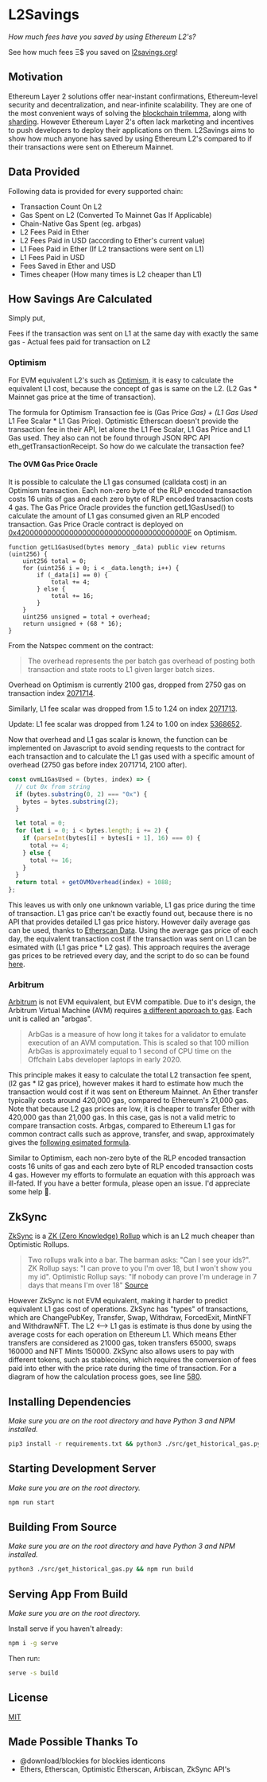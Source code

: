 # L2Savings

_How much fees have you saved by using Ethereum L2's?_

See how much fees Ξ$ you saved on [l2savings.org](https://www.l2savings.org)!

## Motivation

Ethereum Layer 2 solutions offer near-instant confirmations, Ethereum-level security and decentralization, and near-infinite scalability. They are one of the most convenient ways of solving the [blockchain trilemma](https://vitalik.ca/general/2021/04/07/sharding.html), along with [sharding](https://ethereum.org/en/upgrades/shard-chains/). However Ethereum Layer 2's often lack marketing and incentives to push developers to deploy their applications on them. L2Savings aims to show how much anyone has saved by using Ethereum L2's compared to if their transactions were sent on Ethereum Mainnet.

## Data Provided

Following data is provided for every supported chain:

- Transaction Count On L2
- Gas Spent on L2 (Converted To Mainnet Gas If Applicable)
- Chain-Native Gas Spent (eg. arbgas)
- L2 Fees Paid in Ether
- L2 Fees Paid in USD (according to Ether's current value)
- L1 Fees Paid in Ether (If L2 transactions were sent on L1)
- L1 Fees Paid in USD
- Fees Saved in Ether and USD
- Times cheaper (How many times is L2 cheaper than L1)

## How Savings Are Calculated

Simply put,

Fees if the transaction was sent on L1 at the same day with exactly the same gas - Actual fees paid for transaction on L2

### Optimism

For EVM equivalent L2's such as [Optimism](https://optimism.io/), it is easy to calculate the equivalent L1 cost, because the concept of gas is same on the L2. (L2 Gas \* Mainnet gas price at the time of transaction).

The formula for Optimism Transaction fee is (Gas Price _Gas) + (L1 Gas Used_ L1 Fee Scalar \* L1 Gas Price).
Optimistic Etherscan doesn't provide the transaction fee in their API, let alone the L1 Fee Scalar, L1 Gas Price and L1 Gas used. They also can not be found through JSON RPC API eth_getTransactionReceipt. So how do we calculate the transaction fee?

#### The OVM Gas Price Oracle

It is possible to calculate the L1 gas consumed (calldata cost) in an Optimism transaction. Each non-zero byte of the RLP encoded transaction costs 16 units of gas and each zero byte of RLP encoded transaction costs 4 gas. The Gas Price Oracle provides the function getL1GasUsed() to calculate the amount of L1 gas consumed given an RLP encoded transaction. Gas Price Oracle contract is deployed on [0x420000000000000000000000000000000000000F](https://optimistic.etherscan.io/address/0x420000000000000000000000000000000000000F) on Optimism.

```solidity
function getL1GasUsed(bytes memory _data) public view returns (uint256) {
    uint256 total = 0;
    for (uint256 i = 0; i < _data.length; i++) {
        if (_data[i] == 0) {
            total += 4;
        } else {
            total += 16;
        }
    }
    uint256 unsigned = total + overhead;
    return unsigned + (68 * 16);
}
```

From the Natspec comment on the contract:

> The overhead represents the per batch gas overhead of
> posting both transaction and state roots to L1 given larger
> batch sizes.

Overhead on Optimism is currently 2100 gas, dropped from 2750 gas on transaction index [2071714](https://optimistic.etherscan.io/tx/2071714).

Similarly, L1 fee scalar was dropped from 1.5 to 1.24 on index [2071713](https://optimistic.etherscan.io/tx/2071713).

Update: L1 fee scalar was dropped from 1.24 to 1.00 on index [5368652](https://optimistic.etherscan.io/tx/5368652).

Now that overhead and L1 gas scalar is known, the function can be implemented on Javascript to avoid sending requests to the contract for each transaction and to calculate the L1 gas used with a specific amount of overhead (2750 gas before index 2071714, 2100 after).

```js
const ovmL1GasUsed = (bytes, index) => {
  // cut 0x from string
  if (bytes.substring(0, 2) === "0x") {
    bytes = bytes.substring(2);
  }

  let total = 0;
  for (let i = 0; i < bytes.length; i += 2) {
    if (parseInt(bytes[i] + bytes[i + 1], 16) === 0) {
      total += 4;
    } else {
      total += 16;
    }
  }
  return total + getOVMOverhead(index) + 1088;
};
```

This leaves us with only one unknown variable, L1 gas price during the time of transaction. L1 gas price can't be exactly found out, because there is no API that provides detailed L1 gas price history. However daily average gas can be used, thanks to [Etherscan Data](https://etherscan.io/chart/gasprice). Using the average gas price of each day, the equivalent transaction cost if the transaction was sent on L1 can be esimated with (L1 gas price \* L2 gas). This approach requires the average gas prices to be retrieved every day, and the script to do so can be found [here](src/get_historical_gas.py).

### Arbitrum

[Arbitrum](https://arbitrum.io/) is not EVM equivalent, but EVM compatible. Due to it's design, the Arbitrum Virtual Machine (AVM) requires [a different approach to gas](https://developer.offchainlabs.com/docs/arbgas). Each unit is called an "arbgas".

> ArbGas is a measure of how long it takes for a validator to emulate execution of an AVM computation. This is scaled so that 100 million ArbGas is approximately equal to 1 second of CPU time on the Offchain Labs developer laptops in early 2020.

This principle makes it easy to calculate the total L2 transaction fee spent, (l2 gas \* l2 gas price), however makes it hard to estimate how much the transaction would cost if it was sent on Ethereum Mainnet. An Ether transfer typically costs around 420,000 gas, compared to Ethereum's 21,000 gas. Note that because L2 gas prices are low, it is cheaper to transfer Ether with 420,000 gas than 21,000 gas. In this case, gas is not a valid metric to compare transaction costs. Arbgas, compared to Ethereum L1 gas for common contract calls such as approve, transfer, and swap, approximately gives the [following esimated formula](https://github.com/bbayazit16/L2Savings/blob/master/src/App/App.js#L513).

Similar to Optimism, each non-zero byte of the RLP encoded transaction costs 16 units of gas and each zero byte of RLP encoded transaction costs 4 gas. However my efforts to formulate an equation with this approach was ill-fated. If you have a better formula, please open an issue. I'd appreciate some help 🙂.

## ZkSync

[ZkSync](https://zksync.io/) is a [ZK (Zero Knowledge) Rollup](https://docs.ethhub.io/ethereum-roadmap/layer-2-scaling/zk-rollups/) which is an L2 much cheaper than Optimistic Rollups.

> Two rollups walk into a bar. The barman asks: "Can I see your ids?". ZK Rollup says: "I can prove to you I'm over 18, but I won't show you my id". Optimistic Rollup says: "If nobody can prove I'm underage in 7 days that means I'm over 18" [Source](https://twitter.com/l2beatcom/status/1448556881686024192)

 However ZkSync is not EVM equivalent, making it harder to predict equivalent L1 gas cost of operations. ZkSync has "types" of transactions, which are ChangePubKey, Transfer, Swap, Withdraw, ForcedExit, MintNFT and WithdrawNFT. The L2 <--> L1 gas is estimate is thus done by using the average costs for each operation on Ethereum L1. Which means Ether transfers are considered as 21000 gas, token transfers 65000, swaps 160000 and NFT Mints 150000. ZkSync also allows users to pay with different tokens, such as stablecoins, which requires the conversion of fees paid into ether with the price rate during the time of transaction. For a diagram of how the calculation process goes, see line [580](https://github.com/bbayazit16/L2Savings/blob/master/src/App/App.js#L580).

## Installing Dependencies

_Make sure you are on the root directory and have Python 3 and NPM installed._

```sh
pip3 install -r requirements.txt && python3 ./src/get_historical_gas.py && npm ci
```

## Starting Development Server

_Make sure you are on the root directory._

```sh
npm run start
```

## Building From Source

_Make sure you are on the root directory and have Python 3 and NPM installed._

```sh
python3 ./src/get_historical_gas.py && npm run build
```

## Serving App From Build

_Make sure you are on the root directory._

Install serve if you haven't already:

```sh
npm i -g serve
```

Then run:

```sh
serve -s build
```

## License

[MIT](LICENSE)

## Made Possible Thanks To

- @download/blockies for blockies identicons
- Ethers, Etherscan, Optimistic Etherscan, Arbiscan, ZkSync API's
